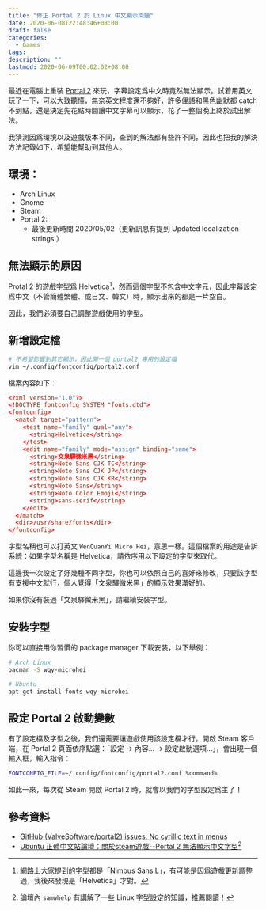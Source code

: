 ```yaml
---
title: "修正 Portal 2 於 Linux 中文顯示問題"
date: 2020-06-08T22:48:46+08:00
draft: false 
categories:
  - Games
tags:
description: ""
lastmod: 2020-06-09T00:02:02+08:00
---
```


最近在電腦上重裝 [Portal 2](https://zh.wikipedia.org/zh-tw/傳送門2) 來玩，字幕設定爲中文時竟然無法顯示。試着用英文玩了一下，可以大致聽懂，無奈英文程度還不夠好，許多俚語和黑色幽默都 catch 不到點，還是決定先花點時間讓中文字幕可以顯示，花了一整個晚上終於試出解法。

我猜測因爲環境以及遊戲版本不同，查到的解法都有些許不同，因此也把我的解決方法記錄如下，希望能幫助到其他人。

## 環境：

- Arch Linux
- Gnome
- Steam
- Portal 2:
  + 最後更新時間 2020/05/02（更新訊息有提到 Updated localization strings.）


## 無法顯示的原因

Protal 2 的遊戲字型爲 Helvetica[^1]，然而這個字型不包含中文字元，因此字幕設定爲中文（不管簡體繁體、或日文、韓文）時，顯示出來的都是一片空白。

因此，我們必須要自己調整遊戲使用的字型。


## 新增設定檔

```sh
# 不希望影響到其它顯示，因此開一個 portal2 專用的設定檔
vim ~/.config/fontconfig/portal2.conf
```

檔案內容如下：

```conf
<?xml version="1.0"?>
<!DOCTYPE fontconfig SYSTEM "fonts.dtd">
<fontconfig>
  <match target="pattern">
    <test name="family" qual="any">
      <string>Helvetica</string>
    </test>
    <edit name="family" mode="assign" binding="same">
      <string>文泉驛微米黑</string>
      <string>Noto Sans CJK TC</string>
      <string>Noto Sans CJK JP</string>
      <string>Noto Sans CJK KR</string>
      <string>Noto Sans</string>
      <string>Noto Color Emoji</string>
      <string>sans-serif</string>
    </edit>
  </match>
  <dir>/usr/share/fonts</dir>
</fontconfig>
```

字型名稱也可以打英文 `WenQuanYi Micro Hei`，意思一樣。這個檔案的用途是告訴系統：如果字型名稱是 Helvetica，請依序用以下設定的字型來取代。

這邊我一次設定了好幾種不同字型，你也可以依照自己的喜好來修改，只要該字型有支援中文就行，個人覺得「文泉驛微米黑」的顯示效果滿好的。

如果你沒有裝過「文泉驛微米黑」，請繼續安裝字型。


## 安裝字型

你可以直接用你習慣的 package manager 下載安裝，以下舉例：

```zsh
# Arch Linux
pacman -S wqy-microhei

# Ubuntu
apt-get install fonts-wqy-microhei
```

## 設定 Portal 2 啟動變數

有了設定檔及字型之後，我們還需要讓遊戲使用該設定檔才行。開啟 Steam 客戶端，在 Portal 2 頁面依序點選：「設定 -> 內容... -> 設定啟動選項...」，會出現一個輸入框，輸入指令：

```sh
FONTCONFIG_FILE=~/.config/fontconfig/portal2.conf %command%
```

如此一來，每次從 Steam 開啟 Portal 2 時，就會以我們的字型設定爲主了！


## 參考資料

- [GitHub (ValveSoftware/portal2) issues: No cyrillic text in menus](https://github.com/ValveSoftware/portal2/issues/134#issuecomment-314821964)
- [Ubuntu 正體中文站論壇：關於steam遊戲--Portal 2 無法顯示中文字型](https://www.ubuntu-tw.org/modules/newbb/viewtopic.php?post_id=358532)[^2]


[^1]: 網路上大家提到的字型都是「Nimbus Sans L」，有可能是因爲遊戲更新調整過，我後來發現是「Helvetica」才對。
[^2]: 論壇內 `samwhelp` 有講解了一些 Linux 字型設定的知識，推薦閱讀！

